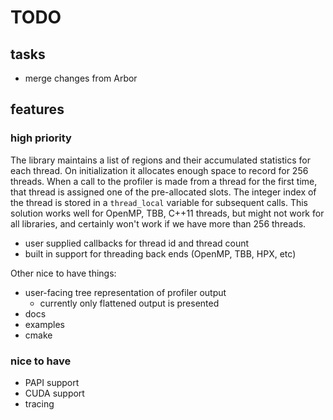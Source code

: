 # TODO

## tasks

* merge changes from Arbor

## features

### high priority

The library maintains a list of regions and their accumulated statistics for each thread.
On initialization it allocates enough space to record for 256 threads.
When a call to the profiler is made from a thread for the first time, that thread is assigned
one of the pre-allocated slots.
The integer index of the thread is stored in a `thread_local` variable for subsequent calls.
This solution works well for OpenMP, TBB, C++11 threads, but might not work for all libraries,
and certainly won't work if we have more than 256 threads.

* user supplied callbacks for thread id and thread count
* built in support for threading back ends (OpenMP, TBB, HPX, etc)

Other nice to have things:
* user-facing tree representation of profiler output
    - currently only flattened output is presented
* docs
* examples
* cmake

### nice to have

* PAPI support
* CUDA support
* tracing
